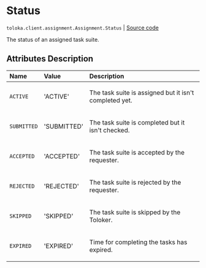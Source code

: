 # Status
`toloka.client.assignment.Assignment.Status` | [Source code](https://github.com/Toloka/toloka-kit/blob/v1.1.0.post1/src/client/assignment.py#L59)

The status of an assigned task suite.

## Attributes Description

| Name | Value | Description |
| :------| :-----------| :----------| 
`ACTIVE`|'ACTIVE'|<p>The task suite is assigned but it isn&#x27;t completed yet.</p>
`SUBMITTED`|'SUBMITTED'|<p>The task suite is completed but it isn&#x27;t checked.</p>
`ACCEPTED`|'ACCEPTED'|<p>The task suite is accepted by the requester.</p>
`REJECTED`|'REJECTED'|<p>The task suite is rejected by the requester.</p>
`SKIPPED`|'SKIPPED'|<p>The task suite is skipped by the Toloker.</p>
`EXPIRED`|'EXPIRED'|<p>Time for completing the tasks has expired.</p>
